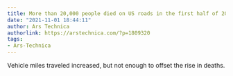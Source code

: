 ```yaml
---
title: More than 20,000 people died on US roads in the first half of 2021
date: "2021-11-01 18:44:11"
author: Ars Technica
authorlink: https://arstechnica.com/?p=1809320
tags:
- Ars-Technica
---
```

Vehicle miles traveled increased, but not enough to offset the rise in deaths.
